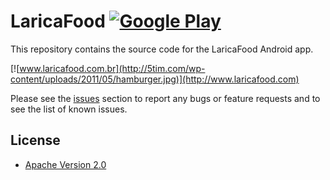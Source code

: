 # LaricaFood  [![Google Play](http://developer.android.com/images/brand/en_generic_rgb_wo_45.png)]()

This repository contains the source code for the LaricaFood Android app.

[![www.laricafood.com.br](http://5tim.com/wp-content/uploads/2011/05/hamburger.jpg)](http://www.laricafood.com)


Please see the [issues](https://github.com/github/android/issues) section to
report any bugs or feature requests and to see the list of known issues.

## License

* [Apache Version 2.0](http://www.apache.org/licenses/LICENSE-2.0.html)
